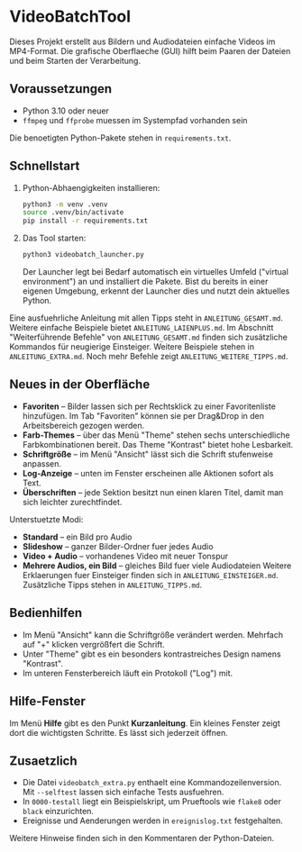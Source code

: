 # VideoBatchTool

Dieses Projekt erstellt aus Bildern und Audiodateien einfache Videos im MP4-Format. Die grafische Oberflaeche (GUI) hilft beim Paaren der Dateien und beim Starten der Verarbeitung.

## Voraussetzungen

* Python 3.10 oder neuer
* `ffmpeg` und `ffprobe` muessen im Systempfad vorhanden sein

Die benoetigten Python-Pakete stehen in `requirements.txt`.

## Schnellstart

1. Python-Abhaengigkeiten installieren:
   ```bash
   python3 -m venv .venv
   source .venv/bin/activate
   pip install -r requirements.txt
   ```
2. Das Tool starten:
   ```bash
   python3 videobatch_launcher.py
   ```
   Der Launcher legt bei Bedarf automatisch ein virtuelles Umfeld ("virtual environment") an und installiert die Pakete.
   Bist du bereits in einer eigenen Umgebung, erkennt der Launcher dies und nutzt dein aktuelles Python.

Eine ausfuehrliche Anleitung mit allen Tipps steht in `ANLEITUNG_GESAMT.md`.
Weitere einfache Beispiele bietet `ANLEITUNG_LAIENPLUS.md`.
Im Abschnitt "Weiterführende Befehle" von `ANLEITUNG_GESAMT.md` finden sich
zusätzliche Kommandos für neugierige Einsteiger.
Weitere Beispiele stehen in `ANLEITUNG_EXTRA.md`.
Noch mehr Befehle zeigt `ANLEITUNG_WEITERE_TIPPS.md`.

## Neues in der Oberfläche

- **Favoriten** – Bilder lassen sich per Rechtsklick zu einer Favoritenliste hinzufügen. Im Tab "Favoriten" können sie per Drag&Drop in den Arbeitsbereich gezogen werden.
- **Farb-Themes** – über das Menü "Theme" stehen sechs unterschiedliche Farbkombinationen bereit. Das Theme "Kontrast" bietet hohe Lesbarkeit.
- **Schriftgröße** – im Menü "Ansicht" lässt sich die Schrift stufenweise anpassen.
- **Log-Anzeige** – unten im Fenster erscheinen alle Aktionen sofort als Text.
- **Überschriften** – jede Sektion besitzt nun einen klaren Titel, damit man sich leichter zurechtfindet.

Unterstuetzte Modi:
* **Standard** – ein Bild pro Audio
* **Slideshow** – ganzer Bilder-Ordner fuer jedes Audio
* **Video + Audio** – vorhandenes Video mit neuer Tonspur
* **Mehrere Audios, ein Bild** – gleiches Bild fuer viele Audiodateien
Weitere Erklaerungen fuer Einsteiger finden sich in `ANLEITUNG_EINSTEIGER.md`.
Zusätzliche Tipps stehen in `ANLEITUNG_TIPPS.md`.

## Bedienhilfen

- Im Menü "Ansicht" kann die Schriftgröße verändert werden. Mehrfach auf "+" klicken vergrößfert die Schrift.
- Unter "Theme" gibt es ein besonders kontrastreiches Design namens "Kontrast".
- Im unteren Fensterbereich läuft ein Protokoll ("Log") mit.

## Hilfe-Fenster

Im Menü **Hilfe** gibt es den Punkt **Kurzanleitung**. Ein kleines Fenster zeigt dort die wichtigsten Schritte. Es lässt sich jederzeit öffnen.

## Zusaetzlich

* Die Datei `videobatch_extra.py` enthaelt eine Kommandozeilenversion. Mit `--selftest` lassen sich einfache Tests ausfuehren.
* In `0000-testall` liegt ein Beispielskript, um Prueftools wie `flake8` oder `black` einzurichten.
* Ereignisse und Aenderungen werden in `ereignislog.txt` festgehalten.

Weitere Hinweise finden sich in den Kommentaren der Python-Dateien.
